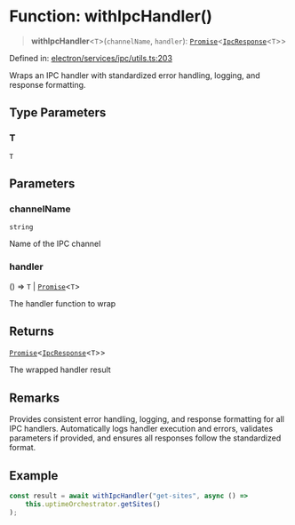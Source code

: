 # Function: withIpcHandler()

> **withIpcHandler**\<`T`\>(`channelName`, `handler`): [`Promise`](https://developer.mozilla.org/docs/Web/JavaScript/Reference/Global_Objects/Promise)\<[`IpcResponse`](../../types/interfaces/IpcResponse.md)\<`T`\>\>

Defined in: [electron/services/ipc/utils.ts:203](https://github.com/Nick2bad4u/Uptime-Watcher/blob/main/electron/services/ipc/utils.ts#L203)

Wraps an IPC handler with standardized error handling, logging, and response
formatting.

## Type Parameters

### T

`T`

## Parameters

### channelName

`string`

Name of the IPC channel

### handler

() => `T` \| [`Promise`](https://developer.mozilla.org/docs/Web/JavaScript/Reference/Global_Objects/Promise)\<`T`\>

The handler function to wrap

## Returns

[`Promise`](https://developer.mozilla.org/docs/Web/JavaScript/Reference/Global_Objects/Promise)\<[`IpcResponse`](../../types/interfaces/IpcResponse.md)\<`T`\>\>

The wrapped handler result

## Remarks

Provides consistent error handling, logging, and response formatting for all
IPC handlers. Automatically logs handler execution and errors, validates
parameters if provided, and ensures all responses follow the standardized
format.

## Example

```typescript
const result = await withIpcHandler("get-sites", async () =>
    this.uptimeOrchestrator.getSites()
);
```

